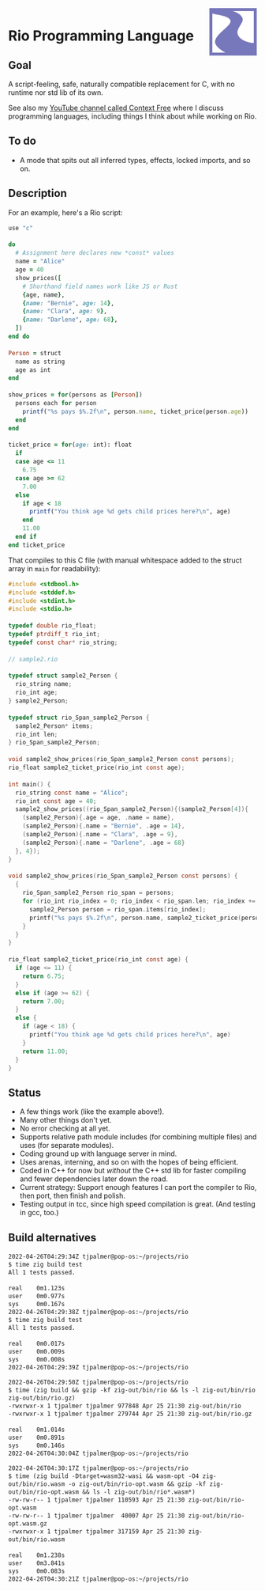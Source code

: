<img style="float: right; height: 96px" align="right" height="96" src="rio-logo.svg">

# Rio Programming Language


## Goal

A script-feeling, safe, naturally compatible replacement for C, with no runtime nor std lib of its own.

See also my [YouTube channel called Context Free](https://www.youtube.com/channel/UCS4FAVeYW_IaZqAbqhlvxlA) where I discuss programming languages, including things I think about while working on Rio.


## To do

- A mode that spits out all inferred types, effects, locked imports, and so on.


## Description

For an example, here's a Rio script:

```ruby
use "c"

do
  # Assignment here declares new *const* values
  name = "Alice"
  age = 40
  show_prices([
    # Shorthand field names work like JS or Rust
    {age, name},
    {name: "Bernie", age: 14},
    {name: "Clara", age: 9},
    {name: "Darlene", age: 68},
  ])
end do

Person = struct
  name as string
  age as int
end

show_prices = for(persons as [Person])
  persons each for person
    printf("%s pays $%.2f\n", person.name, ticket_price(person.age))
  end
end

ticket_price = for(age: int): float
  if
  case age <= 11
    6.75
  case age >= 62
    7.00
  else
    if age < 18
      printf("You think age %d gets child prices here?\n", age)
    end
    11.00
  end if
end ticket_price
```

That compiles to this C file (with manual whitespace added to the struct array in `main` for readability):

```c
#include <stdbool.h>
#include <stddef.h>
#include <stdint.h>
#include <stdio.h>

typedef double rio_float;
typedef ptrdiff_t rio_int;
typedef const char* rio_string;

// sample2.rio

typedef struct sample2_Person {
  rio_string name;
  rio_int age;
} sample2_Person;

typedef struct rio_Span_sample2_Person {
  sample2_Person* items;
  rio_int len;
} rio_Span_sample2_Person;

void sample2_show_prices(rio_Span_sample2_Person const persons);
rio_float sample2_ticket_price(rio_int const age);

int main() {
  rio_string const name = "Alice";
  rio_int const age = 40;
  sample2_show_prices((rio_Span_sample2_Person){(sample2_Person[4]){
    (sample2_Person){.age = age, .name = name},
    (sample2_Person){.name = "Bernie", .age = 14},
    (sample2_Person){.name = "Clara", .age = 9},
    (sample2_Person){.name = "Darlene", .age = 68}
  }, 4});
}

void sample2_show_prices(rio_Span_sample2_Person const persons) {
  {
    rio_Span_sample2_Person rio_span = persons;
    for (rio_int rio_index = 0; rio_index < rio_span.len; rio_index += 1) {
      sample2_Person person = rio_span.items[rio_index];
      printf("%s pays $%.2f\n", person.name, sample2_ticket_price(person.age));
    }
  }
}

rio_float sample2_ticket_price(rio_int const age) {
  if (age <= 11) {
    return 6.75;
  }
  else if (age >= 62) {
    return 7.00;
  }
  else {
    if (age < 18) {
      printf("You think age %d gets child prices here?\n", age)
    }
    return 11.00;
  }
}
```


## Status

- A few things work (like the example above!).
- Many other things don't yet.
- No error checking at all yet.
- Supports relative path module includes (for combining multiple files) and uses (for separate modules).
- Coding ground up with language server in mind.
- Uses arenas, interning, and so on with the hopes of being efficient.
- Coded in C++ for now but *without* the C++ std lib for faster compiling and fewer dependencies later down the road.
- Current strategy: Support enough features I can port the compiler to Rio, then port, then finish and polish.
- Testing output in tcc, since high speed compilation is great. (And testing in gcc, too.)


## Build alternatives

```
2022-04-26T04:29:34Z tjpalmer@pop-os:~/projects/rio
$ time zig build test 
All 1 tests passed.

real    0m1.123s
user    0m0.977s
sys     0m0.167s
2022-04-26T04:29:38Z tjpalmer@pop-os:~/projects/rio
$ time zig build test 
All 1 tests passed.

real    0m0.017s
user    0m0.009s
sys     0m0.008s
2022-04-26T04:29:39Z tjpalmer@pop-os:~/projects/rio
```

```
2022-04-26T04:29:50Z tjpalmer@pop-os:~/projects/rio
$ time (zig build && gzip -kf zig-out/bin/rio && ls -l zig-out/bin/rio zig-out/bin/rio.gz)
-rwxrwxr-x 1 tjpalmer tjpalmer 977848 Apr 25 21:30 zig-out/bin/rio
-rwxrwxr-x 1 tjpalmer tjpalmer 279744 Apr 25 21:30 zig-out/bin/rio.gz

real    0m1.014s
user    0m0.891s
sys     0m0.146s
2022-04-26T04:30:04Z tjpalmer@pop-os:~/projects/rio
```

```
2022-04-26T04:30:17Z tjpalmer@pop-os:~/projects/rio
$ time (zig build -Dtarget=wasm32-wasi && wasm-opt -O4 zig-out/bin/rio.wasm -o zig-out/bin/rio-opt.wasm && gzip -kf zig-out/bin/rio-opt.wasm && ls -l zig-out/bin/rio*.wasm*)
-rw-rw-r-- 1 tjpalmer tjpalmer 110593 Apr 25 21:30 zig-out/bin/rio-opt.wasm
-rw-rw-r-- 1 tjpalmer tjpalmer  40007 Apr 25 21:30 zig-out/bin/rio-opt.wasm.gz
-rwxrwxr-x 1 tjpalmer tjpalmer 317159 Apr 25 21:30 zig-out/bin/rio.wasm

real    0m1.238s
user    0m3.841s
sys     0m0.083s
2022-04-26T04:30:21Z tjpalmer@pop-os:~/projects/rio
```
